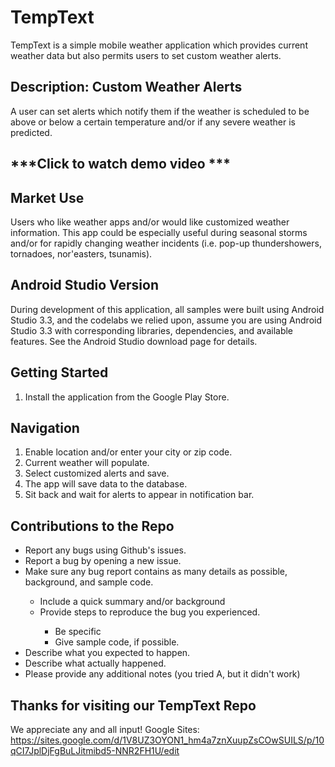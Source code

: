 # TempText
TempText is a simple mobile weather application which provides current weather data but also permits users to set custom weather alerts. 

## Description: Custom Weather Alerts
A user can set alerts which notify them if the weather is scheduled to be above or below a certain temperature and/or if any severe weather is predicted.

## ***Click to watch demo video ***

## Market Use
Users who like weather apps and/or would like customized weather information. This app could be especially useful during seasonal storms and/or for rapidly changing weather incidents (i.e. pop-up thundershowers, tornadoes, nor'easters, tsunamis).

## Android Studio Version
During development of this application, all samples were built using Android Studio 3.3, and the codelabs we relied upon, assume you are using Android Studio 3.3 with corresponding libraries, dependencies, and available features. See the Android Studio download page for details.

## Getting Started

<ol>
<li> Install the application from the Google Play Store.</li>
</ol> 

## Navigation

<ol>
   <li>Enable location and/or enter your city or zip code.</li>
   <li>Current weather will populate.</li>
   <li>Select customized alerts and save.</li>
   <li>The app will save data to the database.</li>
   <li>Sit back and wait for alerts to appear in notification bar.</li>
</ol>

## Contributions to the Repo
<ul>
<li>Report any bugs using Github's issues.</li>
<li>Report a bug by opening a new issue.</li>
<li>Make sure any bug report contains as many details as possible, background, and sample code.</li>
   <ul>
   <li>Include a quick summary and/or background</li>
   <li>Provide steps to reproduce the bug you experienced.</li>
       <ul>
        <li>Be specific</li>
        <li>Give sample code, if possible.</li>
       </ul>
    </ul>
 <li> Describe what you expected to happen.</li>
 <li> Describe what actually happened.</li>
 <li>Please provide any additional notes (you tried A, but it didn't work)</li>
</ul>

## Thanks for visiting our TempText Repo
We appreciate any and all input!
Google Sites: https://sites.google.com/d/1V8UZ3OYON1_hm4a7znXuupZsCOwSUILS/p/10qCI7JplDjFgBuLJitmibd5-NNR2FH1U/edit
